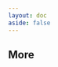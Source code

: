 ```yaml
---
layout: doc
aside: false
---
```


<script setup>
  import {DividePage} from 'vitepress-theme-api';
</script>

<DividePage :top="63">
<template #left>

## Results

This page demonstrates usage of some of the runtime APIs provided by VitePress.

The main `useData()` API can be used to access site, theme, and page data for the current page. It works in both `.md` and `.vue` files:

Lorem ipsum dolor sit amet, consectetur adipiscing elit. Curabitur ultrices tortor non lobortis volutpat. Proin tempus purus lectus, sit amet facilisis velit volutpat ac. In facilisis tempor neque sit amet dictum. Nulla hendrerit dapibus sem tincidunt iaculis. In tincidunt euismod sapien, et ultricies risus condimentum a. In at cursus leo. Suspendisse dolor enim, tincidunt feugiat nulla vitae, rhoncus consequat metus. Mauris ut aliquet tellus. Curabitur posuere accumsan hendrerit. Vivamus tristique finibus diam, at scelerisque lacus. Suspendisse nulla mi, condimentum eget est id, tempus viverra lacus. Integer eu tristique ligula.

Donec eu viverra lacus. Phasellus a egestas ligula. Quisque lorem sem, efficitur vel lacus eget, feugiat faucibus sapien. Aenean laoreet lorem in tortor condimentum, non pulvinar ante tempor. Nullam fringilla tristique lacus, ac laoreet justo elementum vitae. Praesent faucibus accumsan lorem, id venenatis velit aliquam ut. Praesent arcu quam, eleifend a lectus vitae, molestie interdum neque. Vivamus vitae sagittis lacus. Sed molestie tincidunt consequat. Curabitur egestas risus sed lectus auctor tristique. Donec at tellus facilisis metus venenatis commodo. Aliquam aliquet augue quis felis vestibulum egestas. Fusce feugiat ac metus sed scelerisque.

Duis leo felis, dictum in ante a, rutrum sollicitudin leo. Aenean finibus, libero nec suscipit blandit, lacus arcu faucibus velit, vitae commodo sem neque commodo purus. Mauris finibus id quam at mattis. Phasellus posuere tristique ex sit amet accumsan. Mauris dolor nulla, laoreet id tellus ut, facilisis posuere neque. Sed tincidunt rhoncus massa sit amet rutrum. Praesent eu placerat lectus. Nam dignissim in augue vel mollis. Suspendisse luctus ipsum vitae laoreet consectetur. Suspendisse eget dictum leo. Maecenas tortor est, viverra eu odio ut, sagittis tincidunt orci. Donec massa elit, elementum vel commodo et, dignissim vitae tortor. Aliquam eget elit et ex dapibus tincidunt. Pellentesque malesuada diam a tortor porta, sit amet scelerisque nibh aliquet. Nullam ultrices augue odio, vel tempor lacus pharetra et. Orci varius natoque penatibus et magnis dis parturient montes, nascetur ridiculus mus.

Cras elementum blandit nulla vel volutpat. Nunc risus mi, pellentesque et gravida et, ultrices non nibh. Vivamus sit amet tortor massa. Nulla ut tempor arcu. Quisque varius, nisi eget pulvinar fringilla, est mauris accumsan erat, eu tincidunt dui sem eget arcu. Nunc in metus ut risus hendrerit aliquet. In et nulla tellus. Nam id malesuada elit. Proin placerat eleifend lacus, sit amet molestie eros vulputate id. Ut purus ligula, condimentum ac nisl luctus, tincidunt semper est. Ut porta malesuada dignissim. Duis dapibus quam id consequat luctus. Quisque quis dapibus mauris. Vestibulum aliquam augue nec nibh porta, sed sollicitudin odio consequat.

## ResultsII

This page demonstrates usage of some of the runtime APIs provided by VitePress.

The main `useData()` API can be used to access site, theme, and page data for the current page. It works in both `.md` and `.vue` files:

Lorem ipsum dolor sit amet, consectetur adipiscing elit. Curabitur ultrices tortor non lobortis volutpat. Proin tempus purus lectus, sit amet facilisis velit volutpat ac. In facilisis tempor neque sit amet dictum. Nulla hendrerit dapibus sem tincidunt iaculis. In tincidunt euismod sapien, et ultricies risus condimentum a. In at cursus leo. Suspendisse dolor enim, tincidunt feugiat nulla vitae, rhoncus consequat metus. Mauris ut aliquet tellus. Curabitur posuere accumsan hendrerit. Vivamus tristique finibus diam, at scelerisque lacus. Suspendisse nulla mi, condimentum eget est id, tempus viverra lacus. Integer eu tristique ligula.

Donec eu viverra lacus. Phasellus a egestas ligula. Quisque lorem sem, efficitur vel lacus eget, feugiat faucibus sapien. Aenean laoreet lorem in tortor condimentum, non pulvinar ante tempor. Nullam fringilla tristique lacus, ac laoreet justo elementum vitae. Praesent faucibus accumsan lorem, id venenatis velit aliquam ut. Praesent arcu quam, eleifend a lectus vitae, molestie interdum neque. Vivamus vitae sagittis lacus. Sed molestie tincidunt consequat. Curabitur egestas risus sed lectus auctor tristique. Donec at tellus facilisis metus venenatis commodo. Aliquam aliquet augue quis felis vestibulum egestas. Fusce feugiat ac metus sed scelerisque.

Duis leo felis, dictum in ante a, rutrum sollicitudin leo. Aenean finibus, libero nec suscipit blandit, lacus arcu faucibus velit, vitae commodo sem neque commodo purus. Mauris finibus id quam at mattis. Phasellus posuere tristique ex sit amet accumsan. Mauris dolor nulla, laoreet id tellus ut, facilisis posuere neque. Sed tincidunt rhoncus massa sit amet rutrum. Praesent eu placerat lectus. Nam dignissim in augue vel mollis. Suspendisse luctus ipsum vitae laoreet consectetur. Suspendisse eget dictum leo. Maecenas tortor est, viverra eu odio ut, sagittis tincidunt orci. Donec massa elit, elementum vel commodo et, dignissim vitae tortor. Aliquam eget elit et ex dapibus tincidunt. Pellentesque malesuada diam a tortor porta, sit amet scelerisque nibh aliquet. Nullam ultrices augue odio, vel tempor lacus pharetra et. Orci varius natoque penatibus et magnis dis parturient montes, nascetur ridiculus mus.

Cras elementum blandit nulla vel volutpat. Nunc risus mi, pellentesque et gravida et, ultrices non nibh. Vivamus sit amet tortor massa. Nulla ut tempor arcu. Quisque varius, nisi eget pulvinar fringilla, est mauris accumsan erat, eu tincidunt dui sem eget arcu. Nunc in metus ut risus hendrerit aliquet. In et nulla tellus. Nam id malesuada elit. Proin placerat eleifend lacus, sit amet molestie eros vulputate id. Ut purus ligula, condimentum ac nisl luctus, tincidunt semper est. Ut porta malesuada dignissim. Duis dapibus quam id consequat luctus. Quisque quis dapibus mauris. Vestibulum aliquam augue nec nibh porta, sed sollicitudin odio consequat.

</template>
<template #right>

```md
<script setup>
import { useData } from 'vitepress'

const { theme, page, frontmatter } = useData()
</script>

## Results

### Theme Data

<pre>{{ theme }}</pre>

### Page Data

<pre>{{ page }}</pre>

### Page Frontmatter

<pre>{{ frontmatter }}</pre>
```

</template>
</DividePage>

## More
